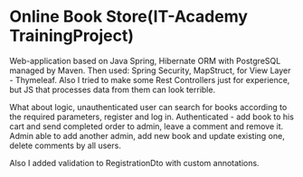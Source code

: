 # Online Book Store(IT-Academy TrainingProject)
  Web-application based on Java Spring, Hibernate ORM with PostgreSQL managed by Maven.
Then used: Spring Security, MapStruct, for View Layer - Thymeleaf.
Also I tried to make some Rest Controllers just for experience, but JS that processes data from them can look terrible.

  What about logic, unauthenticated user can search for books according to the required parameters, register and log in.
Authenticated - add book to his cart and send completed order to admin,  leave a comment and remove it.
Admin able to add another admin, add new book and update existing one, delete comments by all users.

Also I added validation to RegistrationDto with custom annotations.
